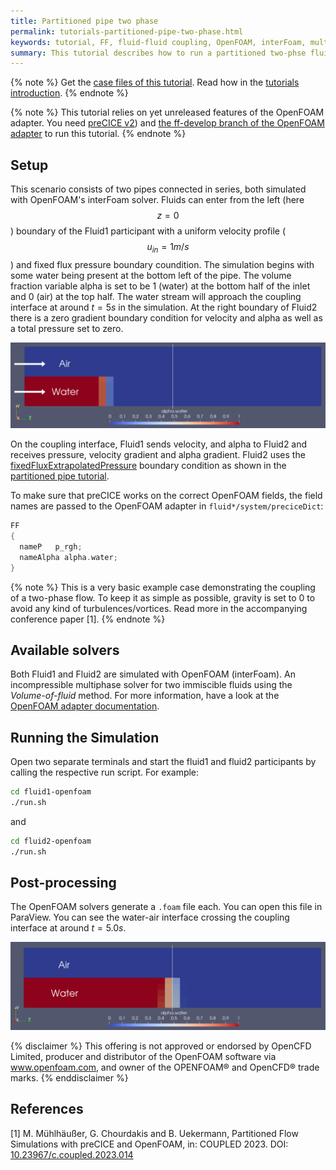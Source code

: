 ```yaml
---
title: Partitioned pipe two phase
permalink: tutorials-partitioned-pipe-two-phase.html
keywords: tutorial, FF, fluid-fluid coupling, OpenFOAM, interFoam, multiphase
summary: This tutorial describes how to run a partitioned two-phse fluid simulation using preCICE.
---
```


{% note %}
Get the [case files of this tutorial](https://github.com/precice/tutorials/tree/master/partitioned-pipe-two-phase). Read how in the [tutorials introduction](https://www.precice.org/tutorials.html).
{% endnote %}

{% note %}
This tutorial relies on yet unreleased features of the OpenFOAM adapter. You need [preCICE v2](https://github.com/precice/precice/releases)) and [the ff-develop branch of the OpenFOAM adapter](https://github.com/precice/openfoam-adapter/tree/ff-develop) to run this tutorial.
{% endnote %}

## Setup

This scenario consists of two pipes connected in series, both simulated with OpenFOAM's interFoam solver. Fluids can enter from the left (here $$ z=0 $$) boundary of the Fluid1 participant with a uniform velocity profile ($$ u_{in} = 1 m/s $$) and fixed flux pressure boundary coundition.
The simulation begins with some water being present at the bottom left of the pipe. The volume fraction variable alpha is set to be 1 (water) at the bottom half of the inlet and 0 (air) at the top half. The water stream will approach the coupling interface at around $t=5s$ in the simulation.
At the right boundary of Fluid2 there is a zero gradient boundary condition for velocity and alpha as well as a total pressure set to zero.

![two-phase-setup](images/tutorials-partitioned-pipe-two-phase-setup.png)

On the coupling interface, Fluid1 sends velocity, and alpha to Fluid2 and receives pressure, velocity gradient and alpha gradient. Fluid2 uses the [fixedFluxExtrapolatedPressure](https://www.openfoam.com/documentation/guides/v2112/api/classFoam_1_1fixedFluxExtrapolatedPressureFvPatchScalarField.html) boundary condition as shown in the [partitioned pipe tutorial](https://precice.org/tutorials-partitioned-pipe.html).

To make sure that preCICE works on the correct OpenFOAM fields, the field names are passed to the OpenFOAM adapter in `fluid*/system/preciceDict`:

```CPP
FF
{
  nameP   p_rgh;
  nameAlpha alpha.water;
}
```

{% note %}
This is a very basic example case demonstrating the coupling of a two-phase flow. To keep it as simple as possible, gravity is set to $0$ to avoid any kind of turbulences/vortices. Read more in the accompanying conference paper [1].
{% endnote %}

## Available solvers

Both Fluid1 and Fluid2 are simulated with OpenFOAM (interFoam). An incompressible multiphase solver for two immiscible fluids using the *Volume-of-fluid* method. For more information, have a look at the [OpenFOAM adapter documentation](https://www.precice.org/adapter-openfoam-overview.html).

## Running the Simulation

Open two separate terminals and start the fluid1 and fluid2 participants by calling the respective run script. For example:

```bash
cd fluid1-openfoam
./run.sh
```

and

```bash
cd fluid2-openfoam
./run.sh
```

## Post-processing

The OpenFOAM solvers generate a `.foam` file each. You can open this file in ParaView.
You can see the water-air interface crossing the coupling interface at around $t=5.0s$.

![result](images/tutorials-partitioned-pipe-two-phase-result.png)

{% disclaimer %}
This offering is not approved or endorsed by OpenCFD Limited, producer and distributor of the OpenFOAM software via www.openfoam.com, and owner of the OPENFOAM®  and OpenCFD®  trade marks.
{% enddisclaimer %}

## References

[1] M. Mühlhäußer, G. Chourdakis and B. Uekermann, Partitioned Flow Simulations with preCICE and OpenFOAM, in: COUPLED 2023. DOI: [10.23967/c.coupled.2023.014](https://doi.org/10.23967/c.coupled.2023.014)
